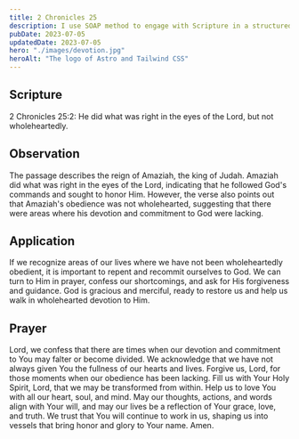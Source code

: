 ```yaml
---
title: 2 Chronicles 25
description: I use SOAP method to engage with Scripture in a structured and meaningful way, allowing it to guide my actions, and strengthen relationship with God.
pubDate: 2023-07-05
updatedDate: 2023-07-05
hero: "./images/devotion.jpg"
heroAlt: "The logo of Astro and Tailwind CSS"
---
```


## Scripture

  

2 Chronicles 25:2: He did what was right in the eyes of the Lord, but not wholeheartedly.
  

## Observation

The passage describes the reign of Amaziah, the king of Judah. Amaziah did what was right in the eyes of the Lord, indicating that he followed God's commands and sought to honor Him. However, the verse also points out that Amaziah's obedience was not wholehearted, suggesting that there were areas where his devotion and commitment to God were lacking.
  


## Application

 If we recognize areas of our lives where we have not been wholeheartedly obedient, it is important to repent and recommit ourselves to God. We can turn to Him in prayer, confess our shortcomings, and ask for His forgiveness and guidance. God is gracious and merciful, ready to restore us and help us walk in wholehearted devotion to Him.



  

## Prayer

Lord, we confess that there are times when our devotion and commitment to You may falter or become divided. We acknowledge that we have not always given You the fullness of our hearts and lives. Forgive us, Lord, for those moments when our obedience has been lacking. Fill us with Your Holy Spirit, Lord, that we may be transformed from within. Help us to love You with all our heart, soul, and mind. May our thoughts, actions, and words align with Your will, and may our lives be a reflection of Your grace, love, and truth. We trust that You will continue to work in us, shaping us into vessels that bring honor and glory to Your name. Amen.
